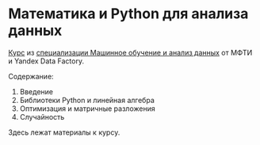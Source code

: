 # Математика и Python для анализа данных

[Курс](https://www.coursera.org/learn/mathematics-and-python/) из [специализации Машинное обучение и анализ данных](https://www.coursera.org/specializations/mashinnoye-obucheniye) от МФТИ и Yandex Data Factory.

Содержание:

1. Введение
2. Библиотеки Python и линейная алгебра
3. Оптимизация и матричные разложения
4. Случайность

Здесь лежат материалы к курсу.
